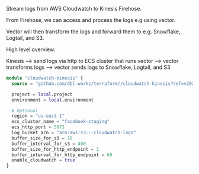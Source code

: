 Stream logs from AWS Cloudwatch to Kinesis Firehose.

From Firehose, we can access and process the logs e.g using vector.

Vector will then transform the logs and forward them to e.g. Snowflake, Logtail, and S3.

High level overview:

Kinesis --> send logs via http to ECS cluster that runs vector --> vector transforms logs --> vector sends logs to Snowflake, Logtail, and S3

```terraform
module "cloudwatch-kinesis" {
  source = "github.com/dbl-works/terraform//cloudwatch-kinesis?ref=v2023.03.30"

  project = local.project
  environment = local.environment

  # Optional
  region = "us-east-1"
  ecs_cluster_name = "facebook-staging"
  ecs_http_port = 5073
  log_bucket_arn = "arn:aws:s3:::cloudwatch-logs"
  buffer_size_for_s3 = 10
  buffer_interval_for_s3 = 400
  buffer_size_for_http_endpoint = 1
  buffer_interval_for_http_endpoint = 60
  enable_cloudwatch = true
}
```
